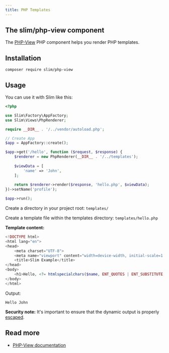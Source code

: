 ```yaml
---
title: PHP Templates
---
```


## The slim/php-view component

The [PHP-View](https://github.com/slimphp/PHP-View) PHP component helps you render PHP templates.

## Installation

```
composer require slim/php-view
```

## Usage

You can use it with Slim like this:

```php
<?php

use Slim\Factory\AppFactory;
use Slim\Views\PhpRenderer;

require __DIR__ . '/../vendor/autoload.php';

// Create App
$app = AppFactory::create();

$app->get('/hello', function ($request, $response) {
    $renderer = new PhpRenderer(__DIR__ . '/../templates');
    
    $viewData = [
        'name' => 'John',
    ];
    
    return $renderer->render($response, 'hello.php', $viewData);
})->setName('profile');

$app->run();
```

Create a directory in your project root: `templates/`

Create a template file within the templates directory: `templates/hello.php`

**Template content:**

```php
<!DOCTYPE html>
<html lang="en">
<head>
    <meta charset="UTF-8">
    <meta name="viewport" content="width=device-width, initial-scale=1.0">
    <title>Slim Example</title>
</head>
<body>
    <h1>Hello, <?= htmlspecialchars($name, ENT_QUOTES | ENT_SUBSTITUTE, 'UTF-8') ?></h1>
</body>
</html>
```

Output:

```
Hello John
```

**Security note:** It's important to ensure that the dynamic
output is properly [escaped](https://github.com/slimphp/PHP-View?tab=readme-ov-file#escaping-values).

## Read more

* [PHP-View documentation](https://github.com/slimphp/PHP-View)

